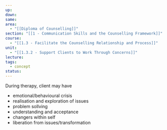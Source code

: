 ```yaml
---
up: 
down: 
same: 
area:
  - "[[Diploma of Counselling]]"
section: "[[1 - Communication Skills and the Counselling Framework]]"
course:
  - "[[1.3 - Facilitate the Counselling Relationship and Process]]"
unit:
  - "[[1.3.2 - Support Clients to Work Through Concerns]]"
lecture: 
tags:
  - concept
status:
---
```

During therapy, client may have
- emotional/behavioural crisis
- realisation and exploration of issues
- problem sollving
- understanding and acceptance
- changers within self
- liberation from issues/transformation